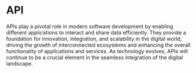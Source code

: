 <h1>API</h1>
APIs play a pivotal role in modern software development by enabling different applications to interact and share data efficiently. They provide a foundation for innovation, integration, and scalability in the digital world, driving the growth of interconnected ecosystems and enhancing the overall functionality of applications and services. As technology evolves, APIs will continue to be a crucial element in the seamless integration of the digital landscape.







